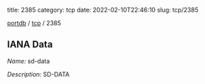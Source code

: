 title: 2385
category: tcp
date: 2022-02-10T22:46:10
slug: tcp/2385

[portdb](/) / [tcp](/category/tcp.html) / 2385


## IANA Data

_Name:_ sd-data

_Description:_ SD-DATA

